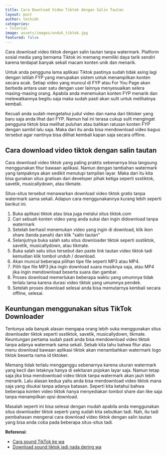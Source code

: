 ```yaml
---
title: Cara Download Video Tiktok dengan Salin Tautan
layout: post
author: techidn
categories: 
- Tutorial
image: assets/images/unduh_tiktok.jpg
featured: false
---
```


Cara download video tiktok dengan salin tautan tanpa watermark. Platform sosial media yang bernama Tiktok ini memang memiliki daya tarik sendiri karena terdapat banyak sekali macam konten unik dan menarik.

Untuk anda pengguna lama aplikasi Tiktok pastinya sudah tidak asing lagi dengan istilah FYP yang merupakan sistem untuk menampilkan konten secara acak. Setiap video yang muncul di FYP atau For You Page akan berbeda antara user satu dengan user lainnya menyesuaikan selera masing-masing orang. Apabila anda menemukan konten FYP menarik dan melewatkannya begitu saja maka sudah pasti akan sulit untuk melihatnya kembali.

Kecuali anda sudah mengetahui judul video dan nama dari tiktoker yang baru saja anda lihat dari FYP. Namun hal ini terasa cukup sulit mengingat pengguna tiktok bisa melihat puluhan atau bahkan ratusan konten FYP dengan sambil lalu saja. Maka dari itu anda bisa mendownload video bagus tersebut agar nantinya bisa dilihat kembali kapan saja secara offline.

## Cara download video tiktok dengan salin tautan

Cara download video tiktok yang paling praktis sebenarnya bisa langsung menggunakan fitur bawaan aplikasi. Namun dengan tambahan watermark yang tampaknya akan sedikit menutupi tampilan layar. Maka dari itu kita bisa gunakan situs gratisan dari developer pihak ketiga seperti ssstiktok, savetik, musicallydown, atau tikmate.

Situs-situs tersebut menawarkan download video tiktok gratis tanpa watermark sama sekali. Adapun cara menggunakannya kurang lebih seperti berikut ini.

1. Buka aplikasi tiktok atau bisa juga melalui situs tiktok.com
2. Cari sebuah konten video yang anda sukai dan ingin didownload tanpa watermark
3. Setelah berhasil menemukan video yang ingin di download, klik ikon share (tanda panah) dan klik "salin tautan"
4. Selanjutnya buka salah satu situs downloader tiktok seperti ssstiktok, savetik, musicallydown, atau tikmate.
5. Buka salah satu situs tersebut dan paste link tautan video tiktok tadi kemudian klik tombol unduh / download.
6. Akan muncul beberapa pilihan tipe file seperti MP3 atau MP4.
7. Pilih tipe file MP3 jika ingin download suara musiknya saja, atau MP4 jika ingin mendownload beserta suara dan gambar.
8. Proses download memerlukan beberapa waktu yang umumnya tidak terlalu lama karena durasi video tiktok yang umumnya pendek.
9. Setelah proses download selesai anda bisa memutarnya kembali secara offline, selesai.

## Keuntungan menggunakan situs TikTok Downloader

Tentunya ada banyak alasan mengapa orang lebih suka menggunakan situs downloader tiktok seperti ssstiktok, savetik, musicallydown, tikmate. Keuntungan pertama sudah pasti anda bisa mendownload video tiktok tanpa adanya watermark sama sekali. Sebab kita tahu bahwa fitur atau menu download bawaan aplikasi tiktok akan menambahkan watermark logo tiktok beserta nama id tiktoker.

Memang tidak terlalu mengganggu sebenarnya karena ukuran watermark yang kecil dan letaknya hanya di sekitaran pojokan layar saja. Namun tetap saja jika bisa mendownload video tiktok tanpa watermark akan jauh lebih menarik. Lalu alasan kedua yaitu anda bisa mendownload video tiktok mana saja yang disukai tanpa adanya batasan. Seperti kita ketahui bahwa beberapa konten video tiktok hanya menyediakan tombol share dan like saja tanpa menampilkan opsi download.

Masalah seperti ini bisa selesai dengan mudah apabila anda menggunakan situs downloader tiktok seperti yang sudah kita sebutkan tadi. Nah, itu tadi pembahasan mengenai cara download video tiktok dengan salin tautan yang bisa anda coba pada beberapa situs-situs tadi.

**Referensi**:

- [Cara sound TikTok ke wa](https://www.stiead.ac.id/cara-buat-sound-tiktok-ke-wa/)
- [Download sound tiktok jadi nada dering wa](https://www.teknotuf.com/download-sound-tiktok-ke-wa-nani-ohayo/)

